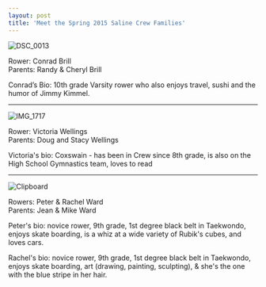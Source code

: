 ```yaml
---
layout: post  
title: 'Meet the Spring 2015 Saline Crew Families'
---
```


![DSC\_0013](http://i.imgur.com/0gJ5jAv.jpg)

Rower: Conrad Brill\
Parents: Randy & Cheryl Brill

Conrad’s Bio: 10th grade Varsity rower who also enjoys travel, sushi and the
humor of Jimmy Kimmel.

--------------------------------------------------------------------------------

![IMG\_1717](http://i.imgur.com/DSL5Mt8.jpg)

Rower: Victoria Wellings\
Parents: Doug and Stacy Wellings

Victoria's bio: Coxswain - has been in Crew since 8th grade, is also on the High
School Gymnastics team, loves to read

--------------------------------------------------------------------------------

![Clipboard](http://i.imgur.com/ON8198w.jpg)

Rowers: Peter & Rachel Ward\
Parents: Jean & Mike Ward

Peter's bio: novice rower, 9th grade, 1st degree black belt in Taekwondo, enjoys
skate boarding, is a whiz at a wide variety of Rubik's cubes, and loves cars.

Rachel's bio: novice rower, 9th grade, 1st degree black belt in Taekwondo,
enjoys skate boarding, art (drawing, painting, sculpting), & she's the one with
the blue stripe in her hair.
